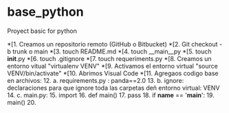 # base_python
Proyect basic for python

*[1. Creamos un repositorio remoto (GitHub o Bitbucket)
*[2. Git checkout -b trunk o main
*[3. touch README.md
*[4. touch __main__py
*[5. touch __init__.py
*[6. touch .gitignore
*[7. touch requeriments.py
*[8. Creamos un entorno vitual "virtualenv VENV"
*[9. Activamos el entorno virtual "source VENV/bin/activate"
*[10. Abrimos Visual Code
*[11. Agregaos codigo base en archivos:
12.   a. requirements.py : panda==2.0
13.   b. ignore: declaraciones para que ignore toda las carpetas deñ entorno virtual: VENV
14.   c. main.py:
15.      import
16.      def main()
17.          pass
18.      if __name__ == '__main__':
19.          main()
20. 
